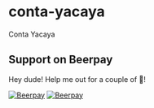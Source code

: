 conta-yacaya
============

Conta Yacaya

## Support on Beerpay
Hey dude! Help me out for a couple of :beers:!

[![Beerpay](https://beerpay.io/educsis/conta-yacaya/badge.svg?style=beer-square)](https://beerpay.io/educsis/conta-yacaya)  [![Beerpay](https://beerpay.io/educsis/conta-yacaya/make-wish.svg?style=flat-square)](https://beerpay.io/educsis/conta-yacaya?focus=wish)